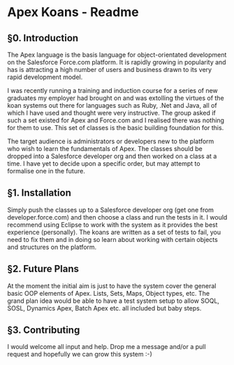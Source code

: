 Apex Koans - Readme
===================

§0. Introduction
----------------

The Apex language is the basis language for object-orientated development on the Salesforce Force.com platform. It is rapidly growing in popularity and has is attracting a high number of users and business drawn to its very rapid development model.

I was recently running a training and induction course for a series of new graduates my employer had brought on and was extolling the virtues of the koan systems out there for languages such as Ruby, .Net and Java, all of which I have used and thought were very instructive. The group asked if such a set existed for Apex and Force.com and I realised there was nothing for them to use. This set of classes is the basic building foundation for this. 

The target audience is administrators or developers new to the platform who wish to learn the fundamentals of Apex. The classes should be dropped into a Salesforce developer org and then worked on a class at a time. I have yet to decide upon a specific order, but may attempt to formalise one in the future.

§1. Installation
----------------

Simply push the classes up to a Salesforce developer org (get one from developer.force.com) and then choose a class and run the tests in it. I would recommend using Eclipse to work with the system as it provides the best experience (personally). The koans are written as a set of tests to fail, you need to fix them and in doing so learn about working with certain objects and structures on the platform.

§2. Future Plans
----------------

At the moment the initial aim is just to have the system cover the general basic OOP elements of Apex. Lists, Sets, Maps, Object types, etc. The grand plan idea would be able to have a test system setup to allow SOQL, SOSL, Dynamics Apex, Batch Apex etc. all included but baby steps.

§3. Contributing
----------------

I would welcome all input and help. Drop me a message and/or a pull request and hopefully we can grow this system :-)